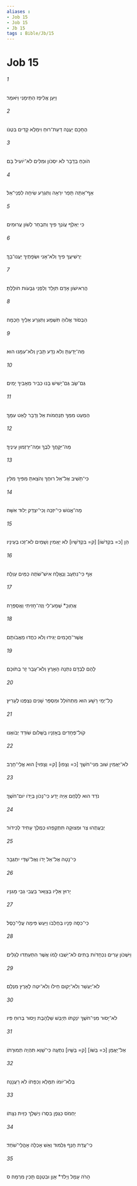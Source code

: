 ```yaml
---
aliases : 
- Job 15
- Job 15
- Jb 15
tags : Bible/Jb/15
---
```


# Job 15

###### 1
וַיַּעַן אֱלִיפַז הַתֵּימָנִי וַיֹּאמַר׃
###### 2
הֶחָכָם יַעֲנֶה דַעַת־רוּחַ וִימַלֵּא קָדִים בִּטְנֹו׃
###### 3
הֹוכֵחַ בְּדָבָר לֹא יִסְכֹּון וּמִלִּים לֹא־יֹועִיל בָּם׃
###### 4
אַף־אַתָּה תָּפֵר יִרְאָה וְתִגְרַע שִׂיחָה לִפְנֵי־אֵל׃
###### 5
כִּי יְאַלֵּף עֲוֹנְךָ פִיךָ וְתִבְחַר לְשֹׁון עֲרוּמִים׃
###### 6
יַרְשִׁיעֲךָ פִיךָ וְלֹא־אָנִי וּשְׂפָתֶיךָ יַעֲנוּ־בָךְ׃
###### 7
הֲרִאישֹׁון אָדָם תִּוָּלֵד וְלִפְנֵי גְבָעֹות חֹולָלְתָּ׃
###### 8
הַבְסֹוד אֱלֹוהַ תִּשְׁמָע וְתִגְרַע אֵלֶיךָ חָכְמָה׃
###### 9
מַה־יָּדַעְתָּ וְלֹא נֵדָע תָּבִין וְלֹא־עִמָּנוּ הוּא׃
###### 10
גַּם־שָׂב גַּם־יָשִׁישׁ בָּנוּ כַּבִּיר מֵאָבִיךָ יָמִים׃
###### 11
הַמְעַט מִמְּךָ תַּנְחֻמֹות אֵל וְדָבָר לָאַט עִמָּךְ׃
###### 12
מַה־יִּקָּחֲךָ לִבֶּךָ וּמַה־יִּרְזְמוּן עֵינֶיךָ׃
###### 13
כִּי־תָשִׁיב אֶל־אֵל רוּחֶךָ וְהֹצֵאתָ מִפִּיךָ מִלִּין׃
###### 14
מָה־אֱנֹושׁ כִּי־יִזְכֶּה וְכִי־יִצְדַּק יְלוּד אִשָּׁה׃
###### 15
הֵן [כ= בִּקְדֹשֹׁו] [ק= בִּקְדֹשָׁיו] לֹא יַאֲמִין וְשָׁמַיִם לֹא־זַכּוּ בְעֵינָיו׃
###### 16
אַף כִּי־נִתְעָב וְנֶאֱלָח אִישׁ־שֹׁתֶה כַמַּיִם עַוְלָה׃
###### 17
אֲחַוְכָ* שְׁמַע־לִי וְזֶה־חָזִיתִי וַאֲסַפֵּרָה׃
###### 18
אֲשֶׁר־חֲכָמִים יַגִּידוּ וְלֹא כִחֲדוּ מֵאֲבֹותָם׃
###### 19
לָהֶם לְבַדָּם נִתְּנָה הָאָרֶץ וְלֹא־עָבַר זָר בְּתֹוכָם׃
###### 20
כָּל־יְמֵי רָשָׁע הוּא מִתְחֹולֵל וּמִסְפַּר שָׁנִים נִצְפְּנוּ לֶעָרִיץ׃
###### 21
קֹול־פְּחָדִים בְּאָזְנָיו בַּשָּׁלֹום שֹׁודֵד יְבֹואֶנּוּ׃
###### 22
לֹא־יַאֲמִין שׁוּב מִנִּי־חֹשֶׁךְ [כ= וְצָפוּ] [ק= וְצָפוּי] הוּא אֱלֵי־חָרֶב׃
###### 23
נֹדֵד הוּא לַלֶּחֶם אַיֵּה יָדַע כִּי־נָכֹון בְּיָדֹו יֹום־חֹשֶׁךְ׃
###### 24
יְבַעֲתֻהוּ צַר וּמְצוּקָה תִּתְקְפֵהוּ כְּמֶלֶךְ עָתִיד לַכִּידֹור׃
###### 25
כִּי־נָטָה אֶל־אֵל יָדֹו וְאֶל־שַׁדַּי יִתְגַּבָּר׃
###### 26
יָרוּץ אֵלָיו בְּצַוָּאר בַּעֲבִי גַּבֵּי מָגִנָּיו׃
###### 27
כִּי־כִסָּה פָנָיו בְּחֶלְבֹּו וַיַּעַשׂ פִּימָה עֲלֵי־כָסֶל׃
###### 28
וַיִּשְׁכֹּון עָרִים נִכְחָדֹות בָּתִּים לֹא־יֵשְׁבוּ לָמֹו אֲשֶׁר הִתְעַתְּדוּ לְגַלִּים׃
###### 29
לֹא־יֶעְשַׁר וְלֹא־יָקוּם חֵילֹו וְלֹא־יִטֶּה לָאָרֶץ מִנְלָם׃
###### 30
לֹא־יָסוּר מִנִּי־חֹשֶׁךְ יֹנַקְתֹּו תְּיַבֵּשׁ שַׁלְהָבֶת וְיָסוּר בְּרוּחַ פִּיו׃
###### 31
אַל־יַאֲמֵן [כ= בַּשֹּׁו] [ק= בַּשָּׁיו] נִתְעָה כִּי־שָׁוְא תִּהְיֶה תְמוּרָתֹו׃
###### 32
בְּלֹא־יֹומֹו תִּמָּלֵא וְכִפָּתֹו לֹא רַעֲנָנָה׃
###### 33
יַחְמֹס כַּגֶּפֶן בִּסְרֹו וְיַשְׁלֵךְ כַּזַּיִת נִצָּתֹו׃
###### 34
כִּי־עֲדַת חָנֵף גַּלְמוּד וְאֵשׁ אָכְלָה אָהֳלֵי־שֹׁחַד׃
###### 35
הָרֹה עָמָל וְיָלֹד* אָוֶן וּבִטְנָם תָּכִין מִרְמָה׃ ס
